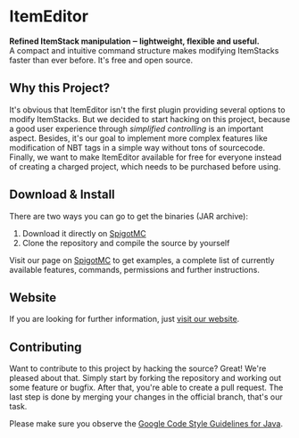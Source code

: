 <h1>ItemEditor</h1>
<p>
    <b>Refined ItemStack manipulation ‒ lightweight, flexible and useful.</b><br>
    A compact and intuitive command structure makes modifying ItemStacks faster than ever before.
    It's free and open source.
</p>

<h2>Why this Project?</h2>
<p>
    It's obvious that ItemEditor isn't the first plugin providing several options to modify ItemStacks.
    But we decided to start hacking on this project, because a good user experience through <i>simplified controlling</i> is an important aspect.
    Besides, it's our goal to implement more complex features like modification of NBT tags in a simple way without tons of sourcecode.
    Finally, we want to make ItemEditor available for free for everyone instead of creating a charged project, which needs to be purchased before using.
</p>

<h2>Download & Install</h2>
<p>
    There are two ways you can go to get the binaries (JAR archive):
    <ol>
        <li>Download it directly on <a href="https://www.spigotmc.org/resources/itemeditor-1-8-1-9.20794/" target="_blank">SpigotMC</a></li>
        <li>Clone the repository and compile the source by yourself</li>
    </ol>
    Visit our page on <a href="https://www.spigotmc.org/resources/itemeditor-1-8-1-9.20794/" target="_blank">SpigotMC</a> to get examples, a complete list of currently available features, commands, permissions and further instructions.
</p>

<h2>Website</h2>
<p>
	If you are looking for further information, just <a href="http://securebit.bitbucket.org/itemeditor" target="_blank">visit our website</a>.
</p>

<h2>Contributing</h2>
<p>
    Want to contribute to this project by hacking the source?
    Great! We're pleased about that.
    Simply start by forking the repository and working out some feature or bugfix.
    After that, you're able to create a pull request.
    The last step is done by merging your changes in the official branch, that's our task.
</p>
<p>
    Please make sure you observe the <a href="https://google.github.io/styleguide/javaguide.html" target="_blank">Google Code Style Guidelines for Java</a>.
</p>
